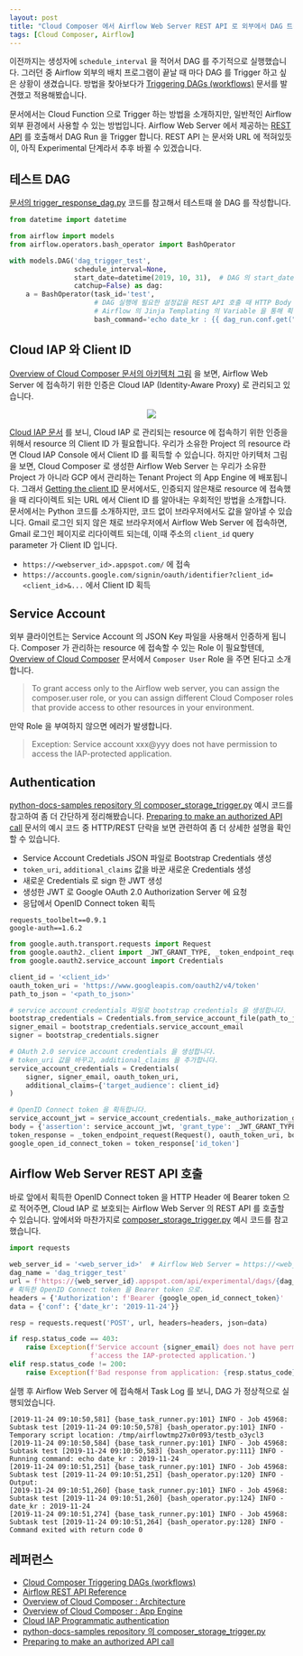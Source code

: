```yaml
---
layout: post
title: "Cloud Composer 에서 Airflow Web Server REST API 로 외부에서 DAG 트리거하기"
tags: [Cloud Composer, Airflow]
---
```


이전까지는 생성자에 `schedule_interval` 을 적어서 DAG 를 주기적으로 실행했습니다. 그러던 중 Airflow 외부의 배치 프로그램이 끝날 때 마다 DAG 를 Trigger 하고 싶은 상황이 생겼습니다. 방법을 찾아보다가 [Triggering DAGs (workflows)](https://cloud.google.com/composer/docs/how-to/using/triggering-with-gcf) 문서를 발견했고 적용해봤습니다. 

문서에서는 Cloud Function 으로 Trigger 하는 방법을 소개하지만, 일반적인 Airflow 외부 환경에서 사용할 수 있는 방법입니다. Airflow Web Server 에서 제공하는 [REST API](https://airflow.apache.org/api.html) 를 호출해서 DAG Run 을 Trigger 합니다. REST API 는 문서와 URL 에 적혀있듯이, 아직 Experimental 단계라서 추후 바뀔 수 있겠습니다.

## 테스트 DAG

[문서의 trigger\_response\_dag.py](https://cloud.google.com/composer/docs/how-to/using/triggering-with-gcf#trigger_response_dagpy) 코드를 참고해서 테스트때 쓸 DAG 를 작성합니다.

```python
from datetime import datetime

from airflow import models
from airflow.operators.bash_operator import BashOperator

with models.DAG('dag_trigger_test',
                schedule_interval=None,
                start_date=datetime(2019, 10, 31),  # DAG 의 start_date 는 필수이니 적당히 아무 값으로 채워봅니다.
                catchup=False) as dag:
    a = BashOperator(task_id='test',
                     # DAG 실행에 필요한 설정값을 REST API 호출 때 HTTP Body 에 적어주면,
                     # Airflow 의 Jinja Templating 의 Variable 을 통해 획득할 수 있습니다.
                     bash_command='echo date_kr : {{ dag_run.conf.get("date_kr") }}')
```

## Cloud IAP 와 Client ID

[Overview of Cloud Composer 문서의 아키텍처 그림](https://cloud.google.com/composer/docs/concepts/overview#architecture) 을 보면, Airflow Web Server 에 접속하기 위한 인증은 Cloud IAP (Identity-Aware Proxy) 로 관리되고 있습니다.

<p align="center"><img src="https://cloud.google.com/composer/docs/images/architecture.svg"/></p>

[Cloud IAP 문서](https://cloud.google.com/iap/docs/authentication-howto#authenticating_from_a_service_account) 를 보니, Cloud IAP 로 관리되는 resource 에 접속하기 위한 인증을 위해서 resource 의 Client ID 가 필요합니다. 우리가 소유한 Project 의 resource 라면 Cloud IAP Console 에서 Client ID 를 획득할 수 있습니다. 하지만 아키텍처 그림을 보면, Cloud Composer 로 생성한 Airflow Web Server 는 우리가 소유한 Project 가 아니라 GCP 에서 관리하는 Tenant Project 의 App Engine 에 배포됩니다. 그래서 [Getting the client ID](https://cloud.google.com/composer/docs/how-to/using/triggering-with-gcf#getting_the_client_id) 문서에서도, 인증되지 않은채로 resource 에 접속했을 때 리다이렉트 되는 URL 에서 Client ID 를 알아내는 우회적인 방법을 소개합니다. 문서에서는 Python 코드를 소개하지만, 코드 없이 브라우저에서도 값을 알아낼 수 있습니다. Gmail 로그인 되지 않은 채로 브라우저에서 Airflow Web Server 에 접속하면, Gmail 로그인 페이지로 리다이렉트 되는데, 이때 주소의 `client_id` query parameter 가 Client ID 입니다.

- `https://<webserver_id>.appspot.com/` 에 접속
- `https://accounts.google.com/signin/oauth/identifier?client_id=<client_id>&...` 에서 Client ID 획득

## Service Account

외부 클라이언트는 Service Account 의 JSON Key 파일을 사용해서 인증하게 됩니다. Composer 가 관리하는 resource 에 접속할 수 있는 Role 이 필요할텐데, [Overview of Cloud Composer](https://cloud.google.com/composer/docs/concepts/overview#app-engine) 문서에서 `Composer User` Role 을 주면 된다고 소개합니다.

> To grant access only to the Airflow web server, you can assign the composer.user role, or you can assign different Cloud Composer roles that provide access to other resources in your environment.

만약 Role 을 부여하지 않으면 에러가 발생합니다. 

> Exception: Service account xxx@yyy does not have permission to access the IAP-protected application.

## Authentication

[python-docs-samples repository 의 composer\_storage\_trigger.py](https://github.com/GoogleCloudPlatform/python-docs-samples/blob/cf121715f3bd6d1f0916b966bfcaf0dcf769cd1a/functions/composer/composer_storage_trigger.py) 예시 코드를 참고하여 좀 더 간단하게 정리해봤습니다. [Preparing to make an authorized API call](https://developers.google.com/identity/protocols/OAuth2ServiceAccount#authorizingrequests) 문서의 예시 코드 중 HTTP/REST 단락을 보면 관련하여 좀 더 상세한 설명을 확인할 수 있습니다.

- Service Account Credetials JSON 파일로 Bootstrap Credentials 생성
- `token_uri`, `additional_claims` 값을 바꾼 새로운 Credentials 생성
- 새로운 Credentials 로 sign 한 JWT 생성
- 생성한 JWT 로 Google OAuth 2.0 Authorization Server 에 요청
- 응답에서 OpenID Connect token 획득

```
requests_toolbelt==0.9.1
google-auth==1.6.2
```

```python
from google.auth.transport.requests import Request
from google.oauth2._client import _JWT_GRANT_TYPE, _token_endpoint_request
from google.oauth2.service_account import Credentials

client_id = '<client_id>'
oauth_token_uri = 'https://www.googleapis.com/oauth2/v4/token'
path_to_json = '<path_to_json>'

# service account credentials 파일로 bootstrap credentials 을 생성합니다.
bootstrap_credentials = Credentials.from_service_account_file(path_to_json)
signer_email = bootstrap_credentials.service_account_email
signer = bootstrap_credentials.signer

# OAuth 2.0 service account credentials 을 생성합니다.
# token_uri 값을 바꾸고, additional_claims 을 추가합니다.
service_account_credentials = Credentials(
    signer, signer_email, oauth_token_uri,
    additional_claims={'target_audience': client_id}
)

# OpenID Connect token 을 획득합니다.
service_account_jwt = service_account_credentials._make_authorization_grant_assertion()
body = {'assertion': service_account_jwt, 'grant_type': _JWT_GRANT_TYPE}
token_response = _token_endpoint_request(Request(), oauth_token_uri, body)
google_open_id_connect_token = token_response['id_token']
```

## Airflow Web Server REST API 호출

바로 앞에서 획득한 OpenID Connect token 을 HTTP Header 에 Bearer token 으로 적어주면, Cloud IAP 로 보호되는 Airflow Web Server 의 REST API 를 호출할 수 있습니다. 앞에서와 마찬가지로 [composer\_storage\_trigger.py](https://github.com/GoogleCloudPlatform/python-docs-samples/blob/cf121715f3bd6d1f0916b966bfcaf0dcf769cd1a/functions/composer/composer_storage_trigger.py) 예시 코드를 참고했습니다.

```python
import requests

web_server_id = '<web_server_id>'  # Airflow Web Server = https://<web_server_id>.appspot.com
dag_name = 'dag_trigger_test'
url = f'https://{web_server_id}.appspot.com/api/experimental/dags/{dag_name}/dag_runs'
# 획득한 OpenID Connect token 을 Bearer token 으로.
headers = {'Authorization': f'Bearer {google_open_id_connect_token}'
data = {'conf': {'date_kr': '2019-11-24'}}

resp = requests.request('POST', url, headers=headers, json=data)

if resp.status_code == 403:
    raise Exception(f'Service account {signer_email} does not have permission to '
                    f'access the IAP-protected application.')
elif resp.status_code != 200:
    raise Exception(f'Bad response from application: {resp.status_code} / {resp.headers} / {resp.text}')
```

실행 후 Airflow Web Server 에 접속해서 Task Log 를 보니, DAG 가 정상적으로 실행되었습니다.

```
[2019-11-24 09:10:50,581] {base_task_runner.py:101} INFO - Job 45968: Subtask test [2019-11-24 09:10:50,578] {bash_operator.py:101} INFO - Temporary script location: /tmp/airflowtmp27x0r093/testb_o3ycl3
[2019-11-24 09:10:50,584] {base_task_runner.py:101} INFO - Job 45968: Subtask test [2019-11-24 09:10:50,583] {bash_operator.py:111} INFO - Running command: echo date_kr : 2019-11-24
[2019-11-24 09:10:51,251] {base_task_runner.py:101} INFO - Job 45968: Subtask test [2019-11-24 09:10:51,251] {bash_operator.py:120} INFO - Output:
[2019-11-24 09:10:51,260] {base_task_runner.py:101} INFO - Job 45968: Subtask test [2019-11-24 09:10:51,260] {bash_operator.py:124} INFO - date_kr : 2019-11-24
[2019-11-24 09:10:51,274] {base_task_runner.py:101} INFO - Job 45968: Subtask test [2019-11-24 09:10:51,264] {bash_operator.py:128} INFO - Command exited with return code 0
```

## 레퍼런스

- [Cloud Composer Triggering DAGs (workflows)](https://cloud.google.com/composer/docs/how-to/using/triggering-with-gcf)
- [Airflow REST API Reference](https://airflow.apache.org/api.html)
- [Overview of Cloud Composer : Architecture](https://cloud.google.com/composer/docs/concepts/overview#architecture)
- [Overview of Cloud Composer : App Engine](https://cloud.google.com/composer/docs/concepts/overview#app-engine)
- [Cloud IAP Programmatic authentication](https://cloud.google.com/iap/docs/authentication-howto#authenticating_from_a_service_account)
- [python-docs-samples repository 의 composer\_storage\_trigger.py](https://github.com/GoogleCloudPlatform/python-docs-samples/blob/cf121715f3bd6d1f0916b966bfcaf0dcf769cd1a/functions/composer/composer_storage_trigger.py)
- [Preparing to make an authorized API call](https://developers.google.com/identity/protocols/OAuth2ServiceAccount#authorizingrequests)
